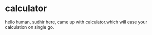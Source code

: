 # calculator
hello human,
sudhir here,
came up with calculator.which will ease your calculation on single go.
